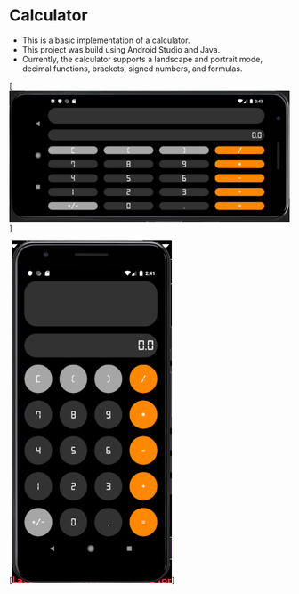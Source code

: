 # Calculator

- This is a basic implementation of a calculator.  
- This project was build using Android Studio and Java.  
- Currently, the calculator supports a landscape and portrait mode, decimal functions, brackets, signed numbers, and formulas.  

[![Landscape](https://github.com/matthewalunni/Calculator/blob/master/images/Landscape.PNG)]

[![Portrait](https://github.com/matthewalunni/Calculator/blob/master/images/Portrait.PNG)]
